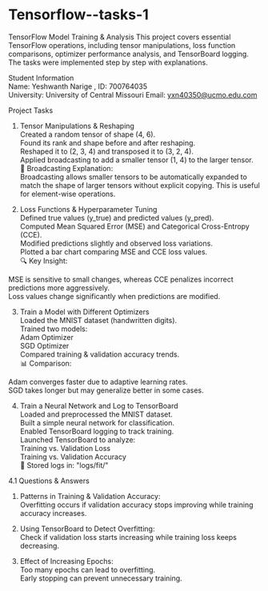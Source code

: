 # Tensorflow--tasks-1

TensorFlow Model Training & Analysis
This project covers essential TensorFlow operations, including tensor manipulations, loss function comparisons, optimizer performance analysis, and TensorBoard logging. The tasks were implemented step by step with explanations.

Student Information  
Name: Yeshwanth Narige , ID: 700764035  
University: University of Central Missouri
Email: yxn40350@ucmo.edu.com

Project Tasks
1. Tensor Manipulations & Reshaping  
Created a random tensor of shape (4, 6).  
Found its rank and shape before and after reshaping.  
Reshaped it to (2, 3, 4) and transposed it to (3, 2, 4).  
Applied broadcasting to add a smaller tensor (1, 4) to the larger tensor.                         
📌 Broadcasting Explanation:  
Broadcasting allows smaller tensors to be automatically expanded to match the shape of larger tensors without explicit copying. This is useful for element-wise operations.  

2. Loss Functions & Hyperparameter Tuning  
Defined true values (y_true) and predicted values (y_pred).  
Computed Mean Squared Error (MSE) and Categorical Cross-Entropy (CCE).  
Modified predictions slightly and observed loss variations.  
Plotted a bar chart comparing MSE and CCE loss values.  
🔍 Key Insight:  

MSE is sensitive to small changes, whereas CCE penalizes incorrect predictions more aggressively.  
Loss values change significantly when predictions are modified.  

3. Train a Model with Different Optimizers  
Loaded the MNIST dataset (handwritten digits).  
Trained two models:  
Adam Optimizer  
SGD Optimizer  
Compared training & validation accuracy trends.  
📊 Comparison:  

Adam converges faster due to adaptive learning rates.  
SGD takes longer but may generalize better in some cases.  

4. Train a Neural Network and Log to TensorBoard  
Loaded and preprocessed the MNIST dataset.  
Built a simple neural network for classification.  
Enabled TensorBoard logging to track training.  
Launched TensorBoard to analyze:  
Training vs. Validation Loss  
Training vs. Validation Accuracy  
📌 Stored logs in: "logs/fit/"  

4.1 Questions & Answers  
1. Patterns in Training & Validation Accuracy:  
Overfitting occurs if validation accuracy stops improving while training accuracy increases.  
  
2. Using TensorBoard to Detect Overfitting:  
Check if validation loss starts increasing while training loss keeps decreasing.  
  
3. Effect of Increasing Epochs:  
Too many epochs can lead to overfitting.  
Early stopping can prevent unnecessary training.  
